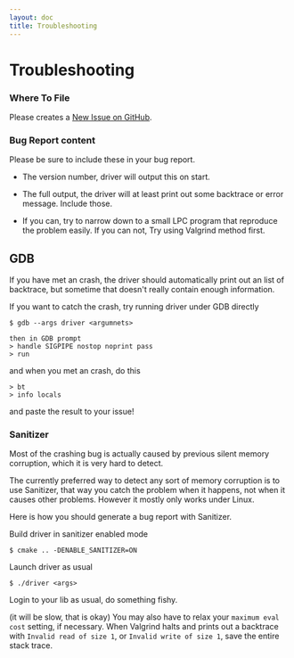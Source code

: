 ```yaml
---
layout: doc
title: Troubleshooting
---
```

# Troubleshooting

### Where To File

Please creates a [New Issue on GitHub](https://github.com/fluffos/fluffos/issues?direction=desc&milestone=none&sort=popularity&state=open).

### Bug Report content

Please be sure to include these in your bug report.

- The version number, driver will output this on start.

- The full output, the driver will at least print out some backtrace or error message. Include those.

- If you can, try to narrow down to a small LPC program that reproduce the
  problem easily. If you can not, Try using Valgrind method first.

## GDB

If you have met an crash, the driver should automatically print out an list of backtrace, but sometime that doesn't really contain enough information.

If you want to catch the crash, try running driver under GDB directly

```shell
$ gdb --args driver <argumnets>

then in GDB prompt
> handle SIGPIPE nostop noprint pass
> run
```

and when you met an crash, do this

```shell
> bt
> info locals
```

and paste the result to your issue!

### Sanitizer

Most of the crashing bug is actually caused by previous silent memory corruption, which it is very hard to detect.

The currently preferred way to detect any sort of memory corruption is to use Sanitizer, that way you catch the
 problem when it happens, not when it causes other problems. However it mostly only works under Linux.

Here is how you should generate a bug report with Sanitizer.

Build driver in sanitizer enabled mode

```shell
$ cmake .. -DENABLE_SANITIZER=ON
```
Launch driver as usual

```shell
$ ./driver <args>
```

Login to your lib as usual, do something fishy.

(it will be slow, that is okay) You may also have to relax your `maximum eval cost` setting, if necessary. When
 Valgrind halts and prints out a backtrace with `Invalid read of size 1`, or `Invalid write of size 1`, save the entire stack trace.
